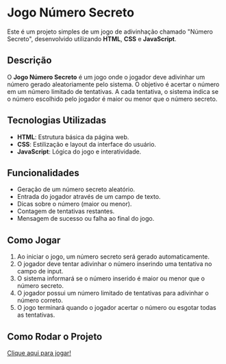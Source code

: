 # Jogo Número Secreto

Este é um projeto simples de um jogo de adivinhação chamado "Número Secreto", desenvolvido utilizando **HTML**, **CSS** e **JavaScript**.

## Descrição

O **Jogo Número Secreto** é um jogo onde o jogador deve adivinhar um número gerado aleatoriamente pelo sistema. O objetivo é acertar o número em um número limitado de tentativas. A cada tentativa, o sistema indica se o número escolhido pelo jogador é maior ou menor que o número secreto.

## Tecnologias Utilizadas

- **HTML**: Estrutura básica da página web.
- **CSS**: Estilização e layout da interface do usuário.
- **JavaScript**: Lógica do jogo e interatividade.

## Funcionalidades

- Geração de um número secreto aleatório.
- Entrada do jogador através de um campo de texto.
- Dicas sobre o número (maior ou menor).
- Contagem de tentativas restantes.
- Mensagem de sucesso ou falha ao final do jogo.

## Como Jogar

1. Ao iniciar o jogo, um número secreto será gerado automaticamente.
2. O jogador deve tentar adivinhar o número inserindo uma tentativa no campo de input.
3. O sistema informará se o número inserido é maior ou menor que o número secreto.
4. O jogador possui um número limitado de tentativas para adivinhar o número correto.
5. O jogo terminará quando o jogador acertar o número ou esgotar todas as tentativas.

## Como Rodar o Projeto

[Clique aqui para jogar!](https://numero-secreto-topaz-omega.vercel.app/)
